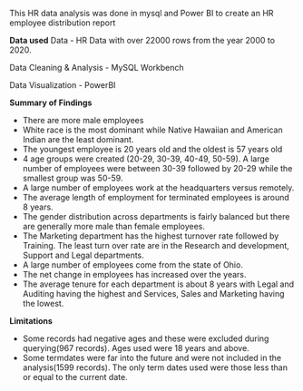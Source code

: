 This HR data analysis was done in mysql and Power BI to create an HR employee distribution report


**Data used**
Data - HR Data with over 22000 rows from the year 2000 to 2020.

Data Cleaning & Analysis - MySQL Workbench

Data Visualization - PowerBI

**Summary of Findings**
* There are more male employees
* White race is the most dominant while Native Hawaiian and American Indian are the least dominant.
* The youngest employee is 20 years old and the oldest is 57 years old
* 4 age groups were created (20-29, 30-39, 40-49, 50-59). A large number of employees were between 30-39 followed by 20-29 while the smallest group was 50-59.
* A large number of employees work at the headquarters versus remotely.
* The average length of employment for terminated employees is around 8 years.
* The gender distribution across departments is fairly balanced but there are generally more male than female employees.
* The Marketing department has the highest turnover rate followed by Training. The least turn over rate are in the Research and development, Support and Legal departments.
* A large number of employees come from the state of Ohio.
* The net change in employees has increased over the years.
* The average tenure for each department is about 8 years with Legal and Auditing having the highest and Services, Sales and Marketing having the lowest.

**Limitations**
* Some records had negative ages and these were excluded during querying(967 records). Ages used were 18 years and above.
* Some termdates were far into the future and were not included in the analysis(1599 records). The only term dates used were those less than or equal to the current date.
